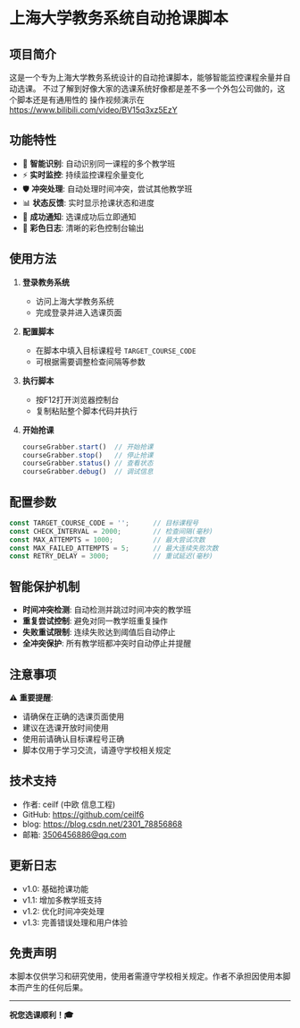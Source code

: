 # 上海大学教务系统自动抢课脚本

## 项目简介

这是一个专为上海大学教务系统设计的自动抢课脚本，能够智能监控课程余量并自动选课。
不过了解到好像大家的选课系统好像都是差不多一个外包公司做的，这个脚本还是有通用性的
操作视频演示在 https://www.bilibili.com/video/BV15q3xz5EzY

## 功能特性

- 🎯 **智能识别**: 自动识别同一课程的多个教学班
- ⚡ **实时监控**: 持续监控课程余量变化
- 🛡️ **冲突处理**: 自动处理时间冲突，尝试其他教学班
- 📊 **状态反馈**: 实时显示抢课状态和进度
- 🔔 **成功通知**: 选课成功后立即通知
- 🎨 **彩色日志**: 清晰的彩色控制台输出

## 使用方法

1. **登录教务系统**
   - 访问上海大学教务系统
   - 完成登录并进入选课页面

2. **配置脚本**
   - 在脚本中填入目标课程号 `TARGET_COURSE_CODE`
   - 可根据需要调整检查间隔等参数

3. **执行脚本**
   - 按F12打开浏览器控制台
   - 复制粘贴整个脚本代码并执行

4. **开始抢课**
   ```javascript
   courseGrabber.start()  // 开始抢课
   courseGrabber.stop()   // 停止抢课
   courseGrabber.status() // 查看状态
   courseGrabber.debug()  // 调试信息
   ```

## 配置参数

```javascript
const TARGET_COURSE_CODE = '';      // 目标课程号
const CHECK_INTERVAL = 2000;        // 检查间隔(毫秒)
const MAX_ATTEMPTS = 1000;          // 最大尝试次数
const MAX_FAILED_ATTEMPTS = 5;      // 最大连续失败次数
const RETRY_DELAY = 3000;           // 重试延迟(毫秒)
```

## 智能保护机制

- **时间冲突检测**: 自动检测并跳过时间冲突的教学班
- **重复尝试控制**: 避免对同一教学班重复操作
- **失败重试限制**: 连续失败达到阈值后自动停止
- **全冲突保护**: 所有教学班都冲突时自动停止并提醒

## 注意事项

⚠️ **重要提醒**:
- 请确保在正确的选课页面使用
- 建议在选课开放时间使用
- 使用前请确认目标课程号正确
- 脚本仅用于学习交流，请遵守学校相关规定

## 技术支持

- 作者: ceilf (中欧 信息工程)
- GitHub: https://github.com/ceilf6
- blog: https://blog.csdn.net/2301_78856868
- 邮箱: 3506456886@qq.com

## 更新日志

- v1.0: 基础抢课功能
- v1.1: 增加多教学班支持
- v1.2: 优化时间冲突处理
- v1.3: 完善错误处理和用户体验

## 免责声明

本脚本仅供学习和研究使用，使用者需遵守学校相关规定。作者不承担因使用本脚本而产生的任何后果。

---

**祝您选课顺利！🎓**
